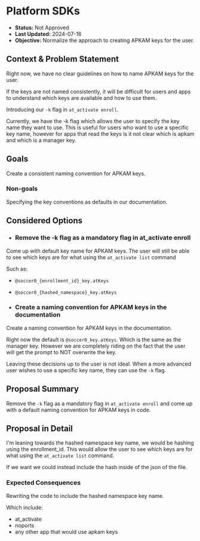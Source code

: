 # Platform SDKs

* **Status:** Not Approved
* **Last Updated:** 2024-07-16
* **Objective:** Normalize the approach to creating APKAM keys for the user.

## Context & Problem Statement

Right now, we have no clear guidelines on how to name APKAM keys for the user.

If the keys are not named consistently, it will be difficult for users
 and apps to understand which keys are available and how to use them.

Introducing our `-k` flag in `at_activate enroll`.

Currently, we have the -k flag which allows the user to specify the key name
they want to use. This is useful for users who want to use a specific key
name, however for apps that read the keys is it not clear which is apkam
and which is a manager key.

## Goals

Create a consistent naming convention for APKAM keys.

### Non-goals

Specifying the key conventions as defaults in our documentation.

## Considered Options

* ### Remove the -k flag as a mandatory flag in at_activate enroll

Come up with default key name for APKAM keys. The user will still be able
to see which keys are for what using the `at_activate list` command

Such as:
* `@soccer0_{enrollment_id}_key.atKeys`
* `@soccer0_{hashed_namespace}_key.atKeys`

* ### Create a naming convention for APKAM keys in the documentation

Create a naming convention for APKAM keys in the documentation.

Right now the default is `@soccer0_key.atKeys`. Which is the same as
the manager key. However we are completely riding on the fact that
the user will get the prompt to NOT overwrite the key.

Leaving these decisions up to the user is not ideal. When a more
advanced user wishes to use a specific key name, they can use the `-k` flag.

## Proposal Summary

Remove the `-k` flag as a mandatory flag in `at_activate enroll` and come up
 with a default naming convention for APKAM keys in code.

## Proposal in Detail

I'm leaning towards the hashed namespace key name, we would be hashing using
the enrollment_id. This would allow the user to see which keys are for what
using the `at_activate list` command.

If we want we could instead include the hash inside of the json of the file.

### Expected Consequences

Rewriting the code to include the hashed namespace key name.

Which include:
* at_activate
* noports
* any other app that would use apkam keys

